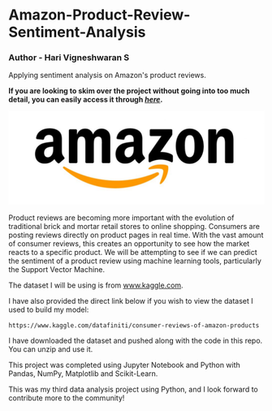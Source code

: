 # Amazon-Product-Review-Sentiment-Analysis
### Author - Hari Vigneshwaran S

Applying sentiment analysis on Amazon's product reviews.

**If you are looking to skim over the project without going into too much detail, you can easily access it through [_here_](https://nbviewer.org/github/SHariVigneshwaran/Amazon-Product-Review-Sentiment-Analysis/blob/master/Amazon-Products-Review-Sentiment-Analysis.ipynb).**

<img src="Amazon.jpg">

Product reviews are becoming more important with the evolution of traditional brick and mortar retail stores to online shopping. Consumers are posting reviews directly on product pages in real time. With the vast amount of consumer reviews, this creates an opportunity to see how the market reacts to a specific product.
We will be attempting to see if we can predict the sentiment of a product review using machine learning tools, particularly the Support Vector Machine.

The dataset I will be using is from www.kaggle.com.

I have also provided the direct link below if you wish to view the dataset I used to build my model:

    https://www.kaggle.com/datafiniti/consumer-reviews-of-amazon-products

I have downloaded the dataset and pushed along with the code in this repo.
You can unzip and use it.

This project was completed using Jupyter Notebook and Python with Pandas, NumPy, Matplotlib and Scikit-Learn.

This was my third data analysis project using Python, and I look forward to contribute more to the community!
